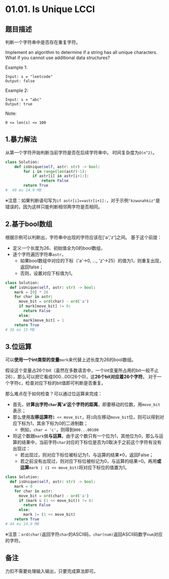 # 01.01. Is Unique LCCI
## 题目描述
判断一个字符串中是否存在重复字符。

Implement an algorithm to determine if a string has all unique characters. What if you cannot use additional data structures?

Example 1:
```
Input: s = "leetcode"
Output: false
```
Example 2:
```
Input: s = "abc"
Output: true
```

Note:
```
0 <= len(s) <= 100
```

## 1.暴力解法
从第一个字符开始判断当前字符是否在后续字符串中。
时间复杂度为`O(n^2)`。
```python
class Solution:
    def isUnique(self, astr: str) -> bool:
        for i in range(len(astr)-1):
            if astr[i] in astr[i+1:]:
                return False
        return True
#  40 ms 14.9 MB
```

※注意：如果判断语句写为`if astr[i]==astr[i+1]:`，对于示例`"kzwunahkiz"`是错误的，因为这样只能判断相邻两字符是否相同。

## 2.基于bool数组
根据示例可以判断出，字符串中出现的字符应该在['a','z']之间。
基于这个前提：
- 定义一个长度为26、初始值全为0的bool数组，
- 逐个字符遍历字符串`astr`，
  - 如果bool数组中对应的下标（'a'->0, ..., 'z'->25）的值为1，则重复出现，返回false；
  - 否则，设置对应下标值为1。

```python
class Solution:
  def isUnique(self, astr: str) -> bool:
    mark = [0] * 26
    for char in astr:
      move_bit = ord(char) - ord('a')
      if mark[move_bit] != 0:
        return False
      else:
        mark[move_bit] = 1
    return True
# 36 ms 15 MB
```

## 3.位运算
可以**使用一个int类型的变量**`mark`来代替上述长度为26的bool数组。

假设这个变量占26个bit（虽然在多数语言中，一个int变量所占用的bit一般不止26），那么可以把它看成000...00(26个0)，这**26个bit对应着26个字符**。
对于一个字符c，检查对应下标的bit值即可判断是否重复。

那么难点在于如何检查？可以通过位运算来完成：
- 首先，**计算出字符`char`离'a'这个字符的距离**，即要移动的位数，用`move_bit`表示；
- 那么使用**左移运算符**`1 << move_bit`，将`1`向左移动`move_bit`位，则可以得到对应下标为1，其余下标为0的二进制数；
  - 例如，`char = 'c'`，则得到`000...00100`
- 将这个数跟`mark`做**与运算**。由于这个数只有一个位为1，其他位为0，那么与运算的结果中，当前字符`char`对应的下标位是否为0取决于之前这个字符有没有出现过：
  - 若出现过，则对应下标位被标记为1，与运算的结果≠0，返回False；
  - 若之前没有出现过，则对应下标位被标记为0，与运算的结果=0。再用**或运算**`mark | (1 << move_bit)`将对应下标位的值置为1。

```python
class Solution:
  def isUnique(self, astr: str) -> bool:
    mark = 0
    for char in astr:
      move_bit = ord(char) - ord('a')
      if (mark & (1 << move_bit)) != 0:
        return False
      else:
        mark |= (1 << move_bit)
    return True
# 44 ms	14.9 MB
```
※注意：`ord(char)`返回字符`char`的ASCII码，`char(num)`返回ASCII码数字`num`对应的字符。
## 备注
力扣不需要处理输入输出，只要完成算法即可。